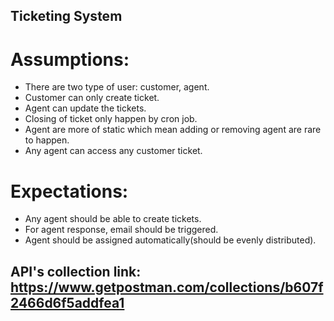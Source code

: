 ## Ticketing System


# Assumptions:
- There are two type of user: customer, agent.
- Customer can only create ticket.
- Agent can update the tickets.
- Closing of ticket only happen by cron job.
- Agent are more of static which mean adding or removing agent are rare to happen.
- Any agent can access any customer ticket.


# Expectations:
- Any agent should be able to create tickets.
- For agent response, email should be triggered.
- Agent should be assigned automatically(should be evenly distributed).


## API's collection link: https://www.getpostman.com/collections/b607f2466d6f5addfea1
